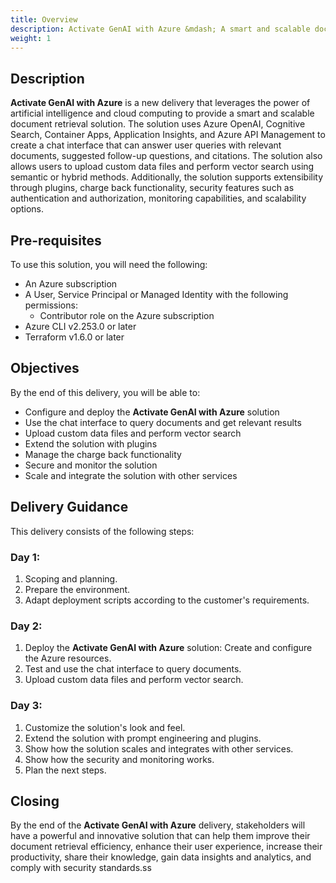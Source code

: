 ```yaml
---
title: Overview
description: Activate GenAI with Azure &mdash; A smart and scalable document retrieval solution"
weight: 1
---
```


## Description
**Activate GenAI with Azure** is a new delivery that leverages the power of artificial intelligence and cloud computing to provide a smart and scalable document retrieval solution. The solution uses Azure OpenAI, Cognitive Search, Container Apps, Application Insights, and Azure API Management to create a chat interface that can answer user queries with relevant documents, suggested follow-up questions, and citations. The solution also allows users to upload custom data files and perform vector search using semantic or hybrid methods. Additionally, the solution supports extensibility through plugins, charge back functionality, security features such as authentication and authorization, monitoring capabilities, and scalability options.

## Pre-requisites
To use this solution, you will need the following:
- An Azure subscription
- A User, Service Principal or Managed Identity with the following permissions:
  - Contributor role on the Azure subscription
- Azure CLI v2.253.0 or later
- Terraform v1.6.0 or later

## Objectives
By the end of this delivery, you will be able to:
- Configure and deploy the **Activate GenAI with Azure** solution
- Use the chat interface to query documents and get relevant results
- Upload custom data files and perform vector search
- Extend the solution with plugins
- Manage the charge back functionality
- Secure and monitor the solution
- Scale and integrate the solution with other services

## Delivery Guidance
This delivery consists of the following steps:

### Day 1:
1. Scoping and planning.
1. Prepare the environment.
1. Adapt deployment scripts according to the customer's requirements.

### Day 2:
1. Deploy the **Activate GenAI with Azure** solution: Create and configure the Azure resources.
1. Test and use the chat interface to query documents.
1. Upload custom data files and perform vector search.

### Day 3:
1. Customize the solution's look and feel.
1. Extend the solution with prompt engineering and plugins.
1. Show how the solution scales and integrates with other services.
1. Show how the security and monitoring works.
1. Plan the next steps.

## Closing
By the end of  the **Activate GenAI with Azure** delivery, stakeholders will have a  powerful and innovative solution that can help them improve their document retrieval efficiency, enhance their user experience, increase their productivity, share their knowledge, gain data insights and analytics, and comply with security standards.ss

